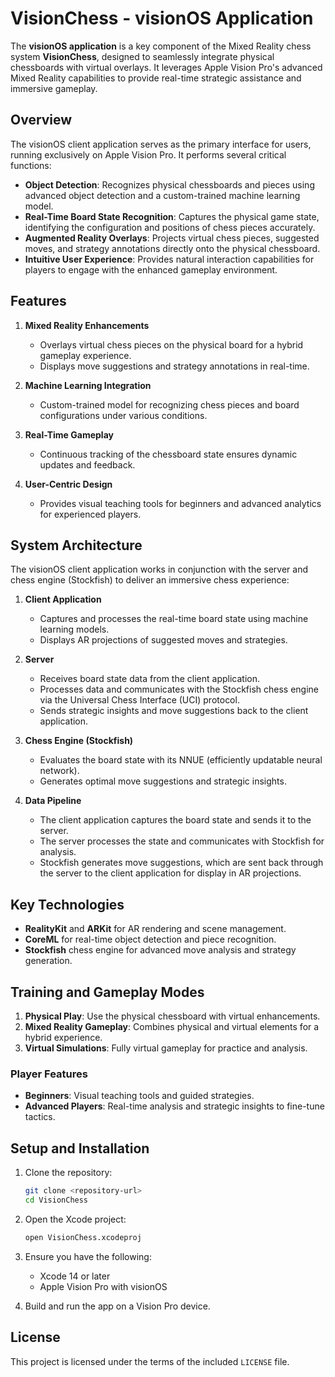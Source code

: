 # VisionChess - visionOS Application

The **visionOS application** is a key component of the Mixed Reality chess system **VisionChess**, designed to seamlessly integrate physical chessboards with virtual overlays. It leverages Apple Vision Pro's advanced Mixed Reality capabilities to provide real-time strategic assistance and immersive gameplay.

## Overview

The visionOS client application serves as the primary interface for users, running exclusively on Apple Vision Pro. It performs several critical functions:

- **Object Detection**: Recognizes physical chessboards and pieces using advanced object detection and a custom-trained machine learning model.
- **Real-Time Board State Recognition**: Captures the physical game state, identifying the configuration and positions of chess pieces accurately.
- **Augmented Reality Overlays**: Projects virtual chess pieces, suggested moves, and strategy annotations directly onto the physical chessboard.
- **Intuitive User Experience**: Provides natural interaction capabilities for players to engage with the enhanced gameplay environment.

## Features

1. **Mixed Reality Enhancements**
   - Overlays virtual chess pieces on the physical board for a hybrid gameplay experience.
   - Displays move suggestions and strategy annotations in real-time.

2. **Machine Learning Integration**
   - Custom-trained model for recognizing chess pieces and board configurations under various conditions.

3. **Real-Time Gameplay**
   - Continuous tracking of the chessboard state ensures dynamic updates and feedback.

4. **User-Centric Design**
   - Provides visual teaching tools for beginners and advanced analytics for experienced players.

## System Architecture

The visionOS client application works in conjunction with the server and chess engine (Stockfish) to deliver an immersive chess experience:

1. **Client Application**
   - Captures and processes the real-time board state using machine learning models.
   - Displays AR projections of suggested moves and strategies.

2. **Server**
   - Receives board state data from the client application.
   - Processes data and communicates with the Stockfish chess engine via the Universal Chess Interface (UCI) protocol.
   - Sends strategic insights and move suggestions back to the client application.

3. **Chess Engine (Stockfish)**
   - Evaluates the board state with its NNUE (efficiently updatable neural network).
   - Generates optimal move suggestions and strategic insights.

4. **Data Pipeline**
   - The client application captures the board state and sends it to the server.
   - The server processes the state and communicates with Stockfish for analysis.
   - Stockfish generates move suggestions, which are sent back through the server to the client application for display in AR projections.

## Key Technologies

- **RealityKit** and **ARKit** for AR rendering and scene management.
- **CoreML** for real-time object detection and piece recognition.
- **Stockfish** chess engine for advanced move analysis and strategy generation.

## Training and Gameplay Modes

1. **Physical Play**: Use the physical chessboard with virtual enhancements.
2. **Mixed Reality Gameplay**: Combines physical and virtual elements for a hybrid experience.
3. **Virtual Simulations**: Fully virtual gameplay for practice and analysis.

### Player Features

- **Beginners**: Visual teaching tools and guided strategies.
- **Advanced Players**: Real-time analysis and strategic insights to fine-tune tactics.

## Setup and Installation

1. Clone the repository:
    ```bash
    git clone <repository-url>
    cd VisionChess
    ```

2. Open the Xcode project:
    ```bash
    open VisionChess.xcodeproj
    ```

3. Ensure you have the following:
    - Xcode 14 or later
    - Apple Vision Pro with visionOS

4. Build and run the app on a Vision Pro device.

## License

This project is licensed under the terms of the included `LICENSE` file.
